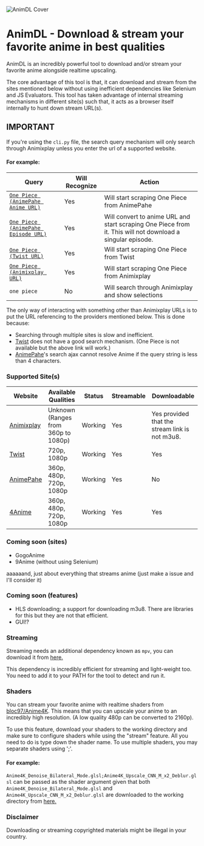 
![AnimDL Cover](https://raw.githubusercontent.com/justfoolingaround/animdl/master/assets/cover.png)

# AnimDL - Download & stream your favorite anime in best qualities

AnimDL is an incredibly powerful tool to download and/or stream your favorite anime alongside realtime upscaling. 

The core advantage of this tool is that, it can download and stream from the sites mentioned below without using inefficient dependencies like Selenium and JS Evaluators. 
This tool has taken advantage of internal streaming mechanisms in different site(s) such that, it acts as a browser itself internally to hunt down stream URL(s).

## **IMPORTANT**

If you're using the `cli.py` file, the search query mechanism will only search through Animixplay unless you enter the url of a supported website.

#### For example:

| Query | Will Recognize | Action |
| ----- | -------------- | ------ |
| [`One Piece (AnimePahe Anime URL)`](https://animepahe.com/anime/b0c3ed18-0721-df22-574b-63dc56a57f68) | Yes | Will start scraping One Piece from AnimePahe |
| [`One Piece (AnimePahe Episode URL)`](https://animepahe.com/play/b0c3ed18-0721-df22-574b-63dc56a57f68/321b254b5d2f1349dc49b6db4f43ff028591e51c1b3ce7f51f23e1c2d0606961) | Yes | Will convert to anime URL and start scraping One Piece from it. This will not download a singular episode. |
| [`One Piece (Twist URL)`](https://twist.moe/a/one-piece) | Yes | Will start scraping One Piece from Twist |
| [`One Piece (Animixplay URL)`](https://animixplay.to/v1/one-piece) | Yes | Will start scraping One Piece from Animixplay |
| `one piece` | No | Will search through Animixplay and show selections |

The only way of interacting with something other than Animixplay URLs is to put the URL referencing to the providers mentioned below. 
This is done because:

- Searching through multiple sites is slow and inefficient.
- [Twist](https://www.twist.moe/) does not have a good search mechanism. (One Piece is not available but the above link will work.)
- [AnimePahe](https://www.animepahe.com/)'s search ajax cannot resolve Anime if the query string is less than 4 characters.

### **Supported Site(s)**

| Website | Available Qualities | Status | Streamable | Downloadable |
| ------- | ------------------- | ------ | --------- | ------------ |
| [Animixplay](https://www.animixplay.to/) | Unknown  (Ranges from 360p to 1080p) | Working | Yes | Yes provided that the stream link is not m3u8. |
| [Twist](https://www.twist.moe/) | 720p, 1080p | Working | Yes | Yes | 
| [AnimePahe](https://www.animepahe.com/) | 360p, 480p, 720p, 1080p | Working | Yes | No |
| [4Anime](https://4anime.to/) | 360p, 480p, 720p, 1080p | Working | Yes | Yes |

### **Coming soon (sites)**

- GogoAnime
- 9Anime (without using Selenium)

aaaaaand, just about everything that streams anime (just make a issue and I'll consider it)

### **Coming soon (features)**

- HLS downloading; a support for downloading m3u8. There are libraries for this but they are not that efficient.
- GUI!?

### **Streaming**

Streaming needs an additional dependency known as `mpv`, you can download it from [here.](https://github.com/mpv-player/mpv/releases/)

This dependency is incredibly efficient for streaming and light-weight too. You need to add it to your PATH for the tool to detect and run it.

### **Shaders**

You can stream your favorite anime with realtime shaders from [bloc97/Anime4K](https://github.com/bloc97/Anime4K/). 
This means that you can upscale your anime to an incredibly high resolution. (A low quality 480p can be converted to 2160p). 

To use this feature, download your shaders to the working directory and make sure to configure shaders while using the "stream" feature. 
All you need to do is type down the shader name. To use multiple shaders, you may separate shaders using ';'.

#### For example: 

`Anime4K_Denoise_Bilateral_Mode.glsl;Anime4K_Upscale_CNN_M_x2_Deblur.glsl` can be passed as the shader argument given that both 
`Anime4K_Denoise_Bilateral_Mode.glsl` and `Anime4K_Upscale_CNN_M_x2_Deblur.glsl` are downloaded to the working directory from [here.](https://github.com/bloc97/Anime4K/releases/)

### **Disclaimer**

Downloading or streaming copyrighted materials might be illegal in your country.